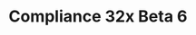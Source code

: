 ---
layout: post
title: Compliance 32x Beta 6
permalink: /compliance32x/B6
comments: true
comments-id: 1.16.5-32x-Beta-6
header-img: https://database.faithfulpack.net/images/website/posts/32x/B6.jpg

long_text: A shipwreck awaits you with a new beta as its treasure – just make sure not to get strangled by the drowned! Beyond that, this update brings multiple changes and additions like logs and the spooky phantom. Thanks to our great contributors for making this possible!<br><br>Enjoy, and let us know what you think.

main_changelog: changelogs/compliance32

download:
  - Java - 1.16.5 (GitHub):
    - https://github.com/Faithful-Resource-Pack/Faithful-Java-32x/releases/download/beta-6/Compliance-32x-Java-Beta-6.zip
  - Java - 1.16.5 (CurseForge):
    - https://www.curseforge.com/minecraft/texture-packs/faithful-32x/download/3274045
  - Bedrock - 1.16.220 (GitHub):
    - https://github.com/Faithful-Resource-Pack/Faithful-Bedrock-32x/releases/download/beta-6/Compliance-32x-Bedrock-Beta-6.mcpack
---